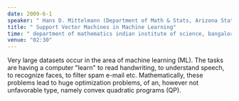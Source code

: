 ```yaml
---
date: 2009-6-1
speaker: " Hans D. Mittelmann (Department of Math & Stats, Arizona State University)"
title: " Support Vector Machines in Machine Learning"
time: " department of mathematics indian institute of science, bangalore" 
venue: "02:30"
---
```

Very large datasets occur in the area of machine learning (ML). The tasks
are having a computer "learn" to read handwriting, to understand speech,
to recognize faces, to filter spam e-mail etc. Mathematically, these
problems lead to huge optimization problems, of an, however not
unfavorable type, namely convex quadratic programs (QP).
